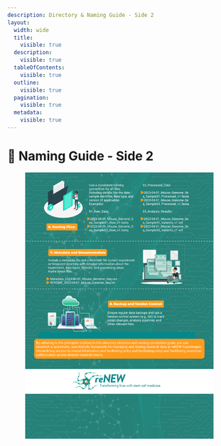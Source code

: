```yaml
---
description: Directory & Naming Guide - Side 2
layout:
  width: wide
  title:
    visible: true
  description:
    visible: true
  tableOfContents:
    visible: true
  outline:
    visible: true
  pagination:
    visible: true
  metadata:
    visible: true
---
```


# 🔵 Naming Guide - Side 2

<figure><img src="../../../.gitbook/assets/Directory and Naming Structure - 2.jpg" alt=""><figcaption></figcaption></figure>
